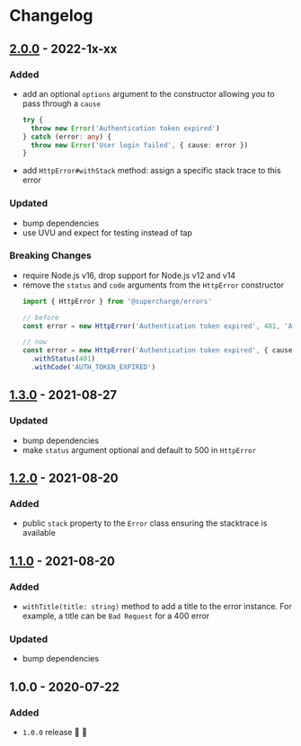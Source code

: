# Changelog


## [2.0.0](https://github.com/supercharge/errors/compare/v1.3.0...v2.0.0) - 2022-1x-xx

### Added
- add an optional `options` argument to the constructor allowing you to pass through a `cause`
  ```ts
  try {
    throw new Error('Authentication token expired')
  } catch (error: any) {
    throw new Error('User login failed', { cause: error })
  }
  ```
- add `HttpError#withStack` method: assign a specific stack trace to this error

### Updated
- bump dependencies
- use UVU and expect for testing instead of tap

### Breaking Changes
- require Node.js v16, drop support for Node.js v12 and v14
- remove the `status` and `code` arguments from the `HttpError` constructor
  ```ts
  import { HttpError } from '@supercharge/errors'

  // before
  const error = new HttpError('Authentication token expired', 401, 'AUTH_TOKEN_EXPIRED')

  // now
  const error = new HttpError('Authentication token expired', { cause })
    .withStatus(401)
    .withCode('AUTH_TOKEN_EXPIRED')
  ```


## [1.3.0](https://github.com/supercharge/errors/compare/v1.2.0...v1.3.0) - 2021-08-27

### Updated
- bump dependencies
- make `status` argument optional and default to 500 in `HttpError`


## [1.2.0](https://github.com/supercharge/errors/compare/v1.1.0...v1.2.0) - 2021-08-20

### Added
- public `stack` property to the `Error` class ensuring the stacktrace is available


## [1.1.0](https://github.com/supercharge/errors/compare/v1.0.0...v1.1.0) - 2021-08-20

### Added
- `withTitle(title: string)` method to add a title to the error instance. For example, a title can be `Bad Request` for a 400 error

### Updated
- bump dependencies


## 1.0.0 - 2020-07-22

### Added
- `1.0.0` release 🚀 🎉
